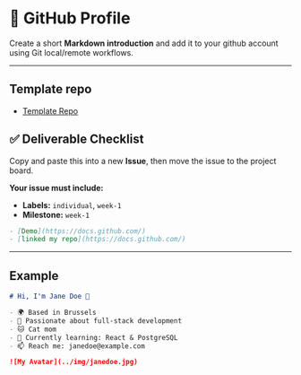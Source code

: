 # 👤 GitHub Profile

Create a short **Markdown introduction** and add it to your github account using Git local/remote workflows.

---

## Template repo

- [Template Repo](https://github.com/intro-to-programming-2025-1/markdown-template)

## ✅ Deliverable Checklist

Copy and paste this into a new **Issue**, then move the issue to the project board.

**Your issue must include:**

- **Labels:** `individual`, `week-1`
- **Milestone:** `week-1`

```md
- [Demo](https://docs.github.com/)
- [linked my repo](https://docs.github.com/)
```

---

## Example

```md
# Hi, I'm Jane Doe 👋

- 🌍 Based in Brussels
- 🧠 Passionate about full-stack development
- 🐱 Cat mom
- 🌱 Currently learning: React & PostgreSQL
- 📫 Reach me: janedoe@example.com

![My Avatar](../img/janedoe.jpg)
```
